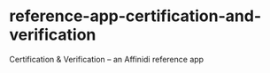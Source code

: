 # reference-app-certification-and-verification
Certification &amp; Verification – an Affinidi reference app
